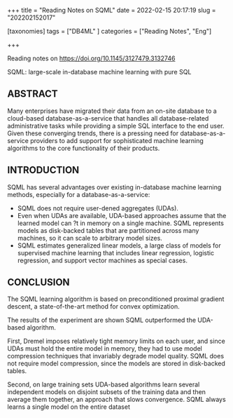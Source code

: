 +++
title = "Reading Notes on SQML"
date = 2022-02-15 20:17:19
slug = "202202152017"

[taxonomies]
tags = ["DB4ML" ]
categories =  ["Reading Notes", "Eng"]

+++

Reading notes on  https://doi.org/10.1145/3127479.3132746

SQML: large-scale in-database machine learning with pure SQL

<!-- more -->

## ABSTRACT

Many enterprises have migrated their data from an on-site database to a cloud-based database-as-a-service that handles all database-related administrative tasks while providing a simple SQL interface to the end user. Given these converging trends, there is a pressing need for database-as-a-service providers to add support for sophisticated machine learning algorithms to the core functionality of their products.

## INTRODUCTION

SQML has several advantages over existing in-database machine learning methods, especially for a database-as-a-service:

- SQML does not require user-dened aggregates (UDAs). 
- Even when UDAs are available, UDA-based approaches assume that the learned model can ?t in memory on a single machine. SQML represents models as disk-backed tables that are partitioned across many machines, so it can scale to arbitrary model sizes.
- SQML estimates generalized linear models, a large class of models for supervised machine learning that includes linear regression, logistic regression, and support vector machines as special cases. 

## CONCLUSION 

The SQML learning algorithm is based on preconditioned proximal gradient descent, a state-of-the-art method for convex optimization.

The results of the experiment are shown SQML outperformed the UDA-based algorithm.

First, Dremel imposes relatively tight memory limits on each user, and since UDAs must hold the entire model in memory, they had to use model compression techniques that invariably degrade model quality.  SQML does not require model compression, since the models are stored in disk-backed tables. 

Second, on large training sets UDA-based algorithms learn several independent models on disjoint subsets of the training data and then average them together, an approach that slows convergence. SQML always learns a single model on the entire dataset
